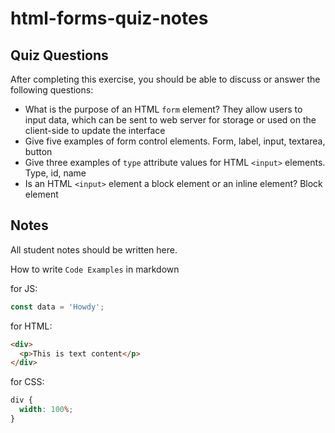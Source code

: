# html-forms-quiz-notes

## Quiz Questions

After completing this exercise, you should be able to discuss or answer the following questions:

- What is the purpose of an HTML `form` element?
  They allow users to input data, which can be sent to web server for storage or used on the client-side to update the interface
- Give five examples of form control elements.
  Form, label, input, textarea, button
- Give three examples of `type` attribute values for HTML `<input>` elements.
  Type, id, name
- Is an HTML `<input>` element a block element or an inline element?
  Block element

## Notes

All student notes should be written here.

How to write `Code Examples` in markdown

for JS:

```javascript
const data = 'Howdy';
```

for HTML:

```html
<div>
  <p>This is text content</p>
</div>
```

for CSS:

```css
div {
  width: 100%;
}
```
